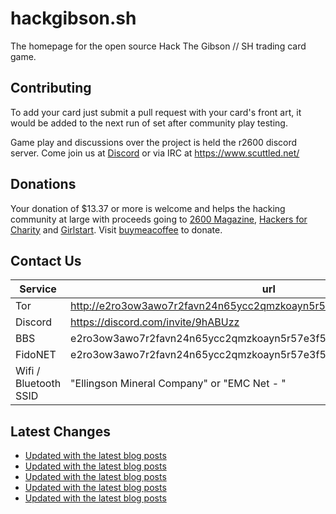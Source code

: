 # hackgibson.sh
The homepage for the open source Hack The Gibson // SH trading card game.


## Contributing

To add your card just submit a pull request with your card's front art, it would be added to the next run of set after community play testing.

Game play and discussions over the project is held the r2600 discord server. Come join us at [Discord](https://discord.com/invite/9hABUzz) or via IRC at https://www.scuttled.net/


## Donations

Your donation of $13.37 or more is welcome and helps the hacking community at large with proceeds going to [2600 Magazine](https://2600.com/), [Hackers for Charity](https://hackersforcharity.org) and [Girlstart](https://girlstart.org).  Visit [buymeacoffee](https://www.buymeacoffee.com/hackgibson.sh) to donate.


## Contact Us

Service | url
-|-
Tor | http://e2ro3ow3awo7r2favn24n65ycc2qmzkoayn5r57e3f56nvjwdcgg32ad.onion
Discord | https://discord.com/invite/9hABUzz
BBS | e2ro3ow3awo7r2favn24n65ycc2qmzkoayn5r57e3f56nvjwdcgg32ad.onion:23
FidoNET | e2ro3ow3awo7r2favn24n65ycc2qmzkoayn5r57e3f56nvjwdcgg32ad.onion:24554
Wifi / Bluetooth SSID | "Ellingson Mineral Company" or "EMC Net - <fidonet address>"

## Latest Changes
<!-- BLOG-POST-LIST:START -->
- [Updated with the latest blog posts](https://github.com/DFW2600/hackgibson.sh/commit/12fca19ad5e33e16d5ea984219f09e9ad179acff)
- [Updated with the latest blog posts](https://github.com/DFW2600/hackgibson.sh/commit/d5b63711a7d494cb1b1312e12c09753f54b12cfe)
- [Updated with the latest blog posts](https://github.com/DFW2600/hackgibson.sh/commit/fd78d03c83c56fd43c7e7ecb7d56232f3288834d)
- [Updated with the latest blog posts](https://github.com/DFW2600/hackgibson.sh/commit/874aab3e2b68c85b292347bc2a76dc424bcf4f67)
- [Updated with the latest blog posts](https://github.com/DFW2600/hackgibson.sh/commit/9640c38e7b844d34f3028110b46a95a6e2084d02)
<!-- BLOG-POST-LIST:END -->
